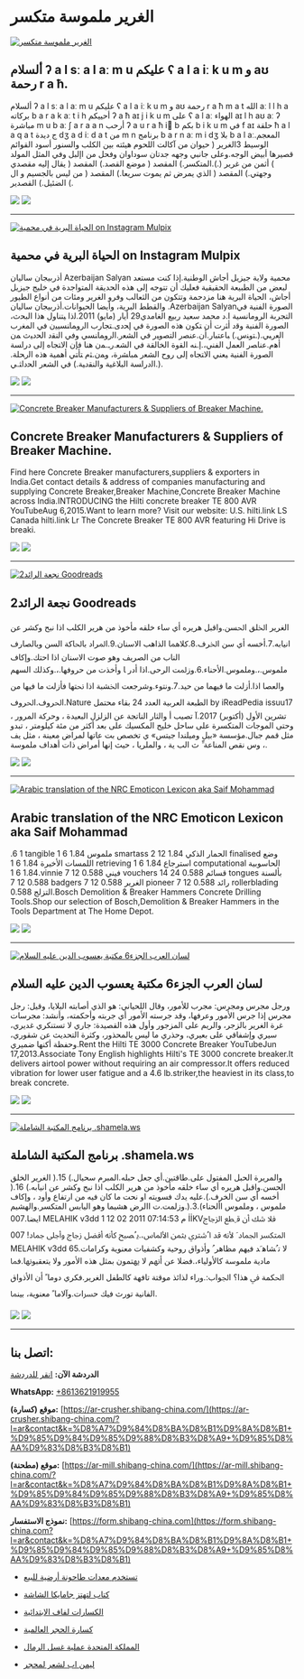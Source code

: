 # الغرير ملموسة متكسر

<a href="https://swt.shibang-china.com/?l=ar&img&k=%D8%A7%D9%84%D8%BA%D8%B1%D9%8A%D8%B1+%D9%85%D9%84%D9%85%D9%88%D8%B3%D8%A9+%D9%85%D8%AA%D9%83%D8%B3%D8%B1" target="_blank">![الغرير ملموسة متكسر](http://static.shibang-china.com/all-800x300/228.jpg)</a>

## ألسلام ʔ a l sː a l aː m u عليكم ʕ a l a iː k u m و aʊ رحمة r a ħ.
ألسلام ʔ a l sː a l aː m u عليكم ʕ a l a iː k u m و aʊ رحمة r a ħ m a t الله aː l l h a بركاته b a r a k aː t i h أحييكم ʔ a ħ aɪ j i k u m على ʕ a l aː الهواء aɪ l h aʊ aː ʔ مباشرة m u b aː ʃ a r a a n أرحب ʔ a u r a ħ i ّb بكم b i k u m في f aɪ حلقة ħ a l a q a t ج ديدة dʒ a d iː d a t من m n برنامج b a r n aː m i dʒ بلا b a l aː.المعجم الوسيط 3الغرير ( حيوان من آكالت اللحوم هيئته بين الكلب والسنور أسود القوائم قصيرها أبيض الوجه.وعلى جانبي وجهه جدتان سوداوان وفحل من اإلبل وفي المثل المولد ) أثمن من غرير (.).المتكسر.) المقصد ( موضع القصد.) المقصد ( يقال إليه مقصدي وجهتي.) المقصد ( الذي يمرض ثم يموت سريعا.) المقصد ( من ليس بالجسيم و ال الضئيل.) القصدير (.


<a href="https://whatsapp.shibangsoft.com/WhatsApp.php" target="_blank" title="WhatsApp">![](http://static.shibang-china.com/icon/whatsapp.png)</a> <a href="https://swt.shibang-china.com/?l=ar&icon&k=%D8%A7%D9%84%D8%BA%D8%B1%D9%8A%D8%B1+%D9%85%D9%84%D9%85%D9%88%D8%B3%D8%A9+%D9%85%D8%AA%D9%83%D8%B3%D8%B1" target="_blank">![](http://static.shibang-china.com/icon/chat-ar.png)</a>

---

<a href="https://swt.shibang-china.com/?l=ar&img&k=%D8%A7%D9%84%D8%BA%D8%B1%D9%8A%D8%B1+%D9%85%D9%84%D9%85%D9%88%D8%B3%D8%A9+%D9%85%D8%AA%D9%83%D8%B3%D8%B1" target="_blank">![الحياة البرية في محمية on Instagram Mulpix](http://static.shibang-china.com/all-800x300/337.jpg)</a>

## الحياة البرية في محمية on Instagram Mulpix
أذربيجان ساليان Azerbaijan Salyan محمية ولاية جيزيل أجاش الوطنية.إذا كنت مستعد لبعض من الطبيعة الحقيقية فعليك أن تتوجه إلى هذه الحديقة المتواجدة في خليج جيزيل أجاش، الحياة البرية هنا مزدحمة وتتكون من الثعالب وفرو الغرير ومئات من أنواع الطيور والقطط البرية، وأيضا الحيوانات.أذربيجان ساليان .Azerbaijan Salyanالصورة الفنية في التجربة الرومانسية ا.د محمد سعيد ربيع الغامدي29 أيار (مايو) 2011.ﻟﺫﺍ ﻴﺘﻨﺎﻭل ﻫﺫﺍ ﺍﻟﺒﺤﺙ، ﺍﻟﺼﻭﺭﺓ ﺍﻟﻔﻨﻴﺔ ﻭﻗﺩ ﺃﺜﺭﺕ ﺃﻥ ﺘﻜﻭﻥ ﻫﺫﻩ ﺍﻟﺼﻭﺭﺓ ﻓﻲ ﺇﺤﺩﻯ.ﺘﺠﺎﺭﺏ ﺍﻟﺭﻭﻤﺎﻨﺴﻴﻴﻥ ﻓﻲ ﺍﻟﻤﻐﺭﺏ ﺍﻟﻌﺭﺒﻲ.(.ﺘﻭﻨﺱ.) ﺒﺎﻋﺘﺒﺎﺭ.ﺃﻥ.ﻋﻨﺼﺭ ﺍﻟﺘﺼﻭﻴﺭ ﻓﻲ ﺍﻟﺸﻌﺭ.ﺍﻟﺭﻭﻤﺎﻨﺴﻲ ﻭﻓﻲ ﺍﻟﻨﻘﺩ ﺍﻟﺤﺩﻴﺙ ﻤﻥ ﺃﻫﻡ.ﻋﻨﺎﺼﺭ ﺍﻟﻌﻤل ﺍﻟﻔﻨﻲ،.ﺇ.ﻨﻪ ﺍﻟﻘﻭﺓ ﺍﻟﺨﺎﻟﻘﺔ ﻓﻲ ﺍﻟﺸﻌ.ﺭـ.ﻤﻥ ﻫﻨﺎ ﻓﺈﻥ ﺍﻻﺘﺠﺎﻩ ﺇﻟﻰ ﺩﺭﺍﺴﺔ ﺍﻟﺼﻭﺭﺓ ﺍﻟﻔﻨﻴﺔ ﻴﻌﻨﻲ ﺍﻻﺘﺠﺎﻩ ﺇﻟﻰ ﺭﻭﺡ ﺍﻟﺸﻌﺭ ﻤﺒﺎﺸﺭﺓ، ﻭﻤﻥ.ﺜﻡ ﺘﺄﺘﻲ ﺃﻫﻤﻴﺔ ﻫﺫﻩ ﺍﻟﺭﺤﻠﺔ.(.ﺍﻟﺩﺭﺍﺴﺔ ﺍﻟﺒﻼﻏﻴﺔ ﻭﺍﻟﻨﻘﺩﻴﺔ.) ﻓﻲ ﺍﻟﺸﻌﺭ ﺍﻟﺤﺩﺍﺜ.ﻲ.


<a href="https://whatsapp.shibangsoft.com/WhatsApp.php" target="_blank" title="WhatsApp">![](http://static.shibang-china.com/icon/whatsapp.png)</a> <a href="https://swt.shibang-china.com/?l=ar&icon&k=%D8%A7%D9%84%D8%BA%D8%B1%D9%8A%D8%B1+%D9%85%D9%84%D9%85%D9%88%D8%B3%D8%A9+%D9%85%D8%AA%D9%83%D8%B3%D8%B1" target="_blank">![](http://static.shibang-china.com/icon/chat-ar.png)</a>

---

<a href="https://swt.shibang-china.com/?l=ar&img&k=%D8%A7%D9%84%D8%BA%D8%B1%D9%8A%D8%B1+%D9%85%D9%84%D9%85%D9%88%D8%B3%D8%A9+%D9%85%D8%AA%D9%83%D8%B3%D8%B1" target="_blank">![Concrete Breaker Manufacturers &amp; Suppliers of Breaker Machine.](http://static.shibang-china.com/all-800x300/81.jpg)</a>

## Concrete Breaker Manufacturers &amp; Suppliers of Breaker Machine.
Find here Concrete Breaker manufacturers,suppliers &amp; exporters in India.Get contact details &amp; address of companies manufacturing and supplying Concrete Breaker,Breaker Machine,Concrete Breaker Machine across India.INTRODUCING the Hilti concrete breaker TE 800 AVR YouTubeAug 6,2015.Want to learn more? Visit our website: U.S. hilti.link LS Canada hilti.link Lr The Concrete Breaker TE 800 AVR featuring Hi Drive is breaki.


<a href="https://whatsapp.shibangsoft.com/WhatsApp.php" target="_blank" title="WhatsApp">![](http://static.shibang-china.com/icon/whatsapp.png)</a> <a href="https://swt.shibang-china.com/?l=ar&icon&k=%D8%A7%D9%84%D8%BA%D8%B1%D9%8A%D8%B1+%D9%85%D9%84%D9%85%D9%88%D8%B3%D8%A9+%D9%85%D8%AA%D9%83%D8%B3%D8%B1" target="_blank">![](http://static.shibang-china.com/icon/chat-ar.png)</a>

---

<a href="https://swt.shibang-china.com/?l=ar&img&k=%D8%A7%D9%84%D8%BA%D8%B1%D9%8A%D8%B1+%D9%85%D9%84%D9%85%D9%88%D8%B3%D8%A9+%D9%85%D8%AA%D9%83%D8%B3%D8%B1" target="_blank">![2نجعة الرائد Goodreads](http://static.shibang-china.com/all-800x300/364.jpg)</a>

## 2نجعة الرائد Goodreads
ﺍﻟﻐﺮﻳﺮ ﺍﳋﻠﻖ ﺍﳊﺴﻦ.ﻭﺍﻗﺒﻞ ﻫﺮﻳﺮﻩ ﺃﻱ ﺳﺎﺀ ﺧﻠﻘﻪ ﻣﺄﺧﻮﺫ ﻣﻦ ﻫﺮﻳﺮ ﺍﻟﻜﻠﺐ ﺍﺫﺍ ﻧﺒﺢ ﻭﻛﺸﺮ ﻋﻦ ﺍﻧﻴﺎﺑﻪ.7.ﺃﺧﺴﻪ ﺃﻱ ﺳﻦ ﺍﳋﺮﻑ.8.ﻛﻼﳘﺎ ﺍﻟﺬﺍﻫﺐ ﺍﻻﺳﻨﺎﻥ.9.ﺍﳌﺮﺍﺩ ﺑﺎﳊﺎﻛﺔ ﺍﻟﺴﻦ ﻭﺑﺎﻟﺼﺎﺭﻑ ﺍﻟﻨﺎﺏ ﻣﻦ ﺍﻟﺼﺮﻳﻒ ﻭﻫﻮ ﺻﻮﺕ ﺍﻻﺳﻨﺎﻥ ﺍﺫﺍ ﺍﺣﺘﻚ.ﻭﺇﻛﺎﻑ ﻣﻠﻤﻮﺱ.،.ﻭﻣﻠﻤﻮﺱ.ﺍﻷﺣﻨﺎﺀ.6.ﻭﺯﳌﺖ ﺍﻟﺮﺣﻰ.ﺍﺫﺍ ﺃﺩﺭ ﺎ ﻭﺃﺧﺬﺕ ﻣﻦ ﺣﺮﻭﻓﻬﺎ.،.ﻭﻛﺬﻟﻚ ﺍﻟﺴﻬﻢ ﻭﺍﻟﻌﺼﺎ ﺍﺫﺍ.ﺃﺯﻟﺖ ﻣﺎ ﻓﻴﻬﻤﺎ ﻣﻦ ﺣﻴﺪ.7.ﻭﻧﺘﻮﺀ.ﻭﺷﺮﺟﻌﺖ ﺍﳋﺸﺒﺔ ﺍﺫﺍ ﳓﺘﻬﺎ ﻓﺄﺯﻟﺖ ﻣﺎ ﻓﻴﻬﺎ ﻣﻦ ﺍﳊﺮﻭﻑ.ﺍﳊﺮﻭﻑ.Nature الطبعة العربية العدد 24 بقاء محتمل by iReadPedia issuu17 تشرين الأول (أكتوبر) 2017.آ تصيب أ والثار الناتجة عن الزلزل البعيدة ، وحركة المرور ، وحتى الموجات المتكسرة على ساحل خليج المكسيك على بعد أكثر من مئة كيلومتر ، تبدو مثل قمم جبال.مؤسسة «بيل وميلندا جيتس» ي تخصص بت عاتها لمراض معينة ، مثل يف وس نقص المناعة ِّ ث الب ية ، والملريا ، حيث إنها أمراض ذات أهداف ملموسة ،.


<a href="https://whatsapp.shibangsoft.com/WhatsApp.php" target="_blank" title="WhatsApp">![](http://static.shibang-china.com/icon/whatsapp.png)</a> <a href="https://swt.shibang-china.com/?l=ar&icon&k=%D8%A7%D9%84%D8%BA%D8%B1%D9%8A%D8%B1+%D9%85%D9%84%D9%85%D9%88%D8%B3%D8%A9+%D9%85%D8%AA%D9%83%D8%B3%D8%B1" target="_blank">![](http://static.shibang-china.com/icon/chat-ar.png)</a>

---

<a href="https://swt.shibang-china.com/?l=ar&img&k=%D8%A7%D9%84%D8%BA%D8%B1%D9%8A%D8%B1+%D9%85%D9%84%D9%85%D9%88%D8%B3%D8%A9+%D9%85%D8%AA%D9%83%D8%B3%D8%B1" target="_blank">![Arabic translation of the NRC Emoticon Lexicon aka Saif Mohammad](http://static.shibang-china.com/all-800x300/1440.jpg)</a>

## Arabic translation of the NRC Emoticon Lexicon aka Saif Mohammad
.6 1 tangible ملموس 1.84 6 1 smartass الحمار الذكي 1.84 12 2 finalised وضع اللمسات الأخيرة 1.84 6 1 retrieving استرجاع 1.84 6 1 computational الحاسوبية 1.84 6 1.vinnie فيني 0.588 12 7 vouchers قسائم 0.588 24 14 tongues بألسنة 0.588 12 7 badgers الغرير 0.588 12 7 pioneer رائد 0.588 12 7 rollerblading التزلج 0.588.Bosch Demolition &amp; Breaker Hammers Concrete Drilling Tools.Shop our selection of Bosch,Demolition &amp; Breaker Hammers in the Tools Department at The Home Depot.


<a href="https://whatsapp.shibangsoft.com/WhatsApp.php" target="_blank" title="WhatsApp">![](http://static.shibang-china.com/icon/whatsapp.png)</a> <a href="https://swt.shibang-china.com/?l=ar&icon&k=%D8%A7%D9%84%D8%BA%D8%B1%D9%8A%D8%B1+%D9%85%D9%84%D9%85%D9%88%D8%B3%D8%A9+%D9%85%D8%AA%D9%83%D8%B3%D8%B1" target="_blank">![](http://static.shibang-china.com/icon/chat-ar.png)</a>

---

<a href="https://swt.shibang-china.com/?l=ar&img&k=%D8%A7%D9%84%D8%BA%D8%B1%D9%8A%D8%B1+%D9%85%D9%84%D9%85%D9%88%D8%B3%D8%A9+%D9%85%D8%AA%D9%83%D8%B3%D8%B1" target="_blank">![لسان العرب الجزء6 مكتبة يعسوب الدين عليه السلام](http://static.shibang-china.com/all-800x300/1371.jpg)</a>

## لسان العرب الجزء6 مكتبة يعسوب الدين عليه السلام
ورجل مجرس ومجرس: مجرب للأمور، وقال اللحياني: هو الذي أصابته البلايا، وقيل: رجل مجرس إذا جرس الأمور وعرفها، وقد جرسته الأمور أي جربته وأحكمته، وأنشد: مجرسات غرة الغرير بالزجر، والريم على المزجور وأول هذه القصيدة: جاري لا تستنكري غديري، سيري وإشفاقي على بعيري، وحذري ما ليس بالمحذور، وكثرة التحديث عن شقوري، وحفظة أكنها ضميري.Rent the Hilti TE 3000 Concrete Breaker YouTubeJun 17,2013.Associate Tony English highlights Hilti&#39;s TE 3000 concrete breaker.It delivers airtool power without requiring an air compressor.It offers reduced vibration for lower user fatigue and a 4.6 lb.striker,the heaviest in its class,to break concrete.


<a href="https://whatsapp.shibangsoft.com/WhatsApp.php" target="_blank" title="WhatsApp">![](http://static.shibang-china.com/icon/whatsapp.png)</a> <a href="https://swt.shibang-china.com/?l=ar&icon&k=%D8%A7%D9%84%D8%BA%D8%B1%D9%8A%D8%B1+%D9%85%D9%84%D9%85%D9%88%D8%B3%D8%A9+%D9%85%D8%AA%D9%83%D8%B3%D8%B1" target="_blank">![](http://static.shibang-china.com/icon/chat-ar.png)</a>

---

<a href="https://swt.shibang-china.com/?l=ar&img&k=%D8%A7%D9%84%D8%BA%D8%B1%D9%8A%D8%B1+%D9%85%D9%84%D9%85%D9%88%D8%B3%D8%A9+%D9%85%D8%AA%D9%83%D8%B3%D8%B1" target="_blank">![برنامج المكتبة الشاملة .shamela.ws](http://static.shibang-china.com/all-800x300/1513.jpg)</a>

## برنامج المكتبة الشاملة .shamela.ws
والمريرة الحبل المفتول على.طاقتين.أي جعل حبله.المبرم سحيال.) 15.( الغرير الخلق الحسن.واقبل هريره أي ساء خلقه مأخوذ من هرير الكلب اذا نبح وكشر عن انيابه.) 16.( أخسه أي سن الخرف.).عليه يدك فسويته او نحت ما كان فيه من ارتفاع وأود ، وإكاف ملموس ، وملموس األحناء).3.(.وزلمت.ت االرض هشيما وهو اليابس المتكسر.والهشيم ايضا.007 MELAHIK v3dd 1 12 02 2011 07:14:53 ﻡ İİKVﻓﻼ ﺷﻚ ﺃﻥ ﻗﹺﻄﻊ ﺍﻟﺰﺟﺎﺝ ﺍﳌﺘﻜﴪ ﺍﻟﺠﻤﺎﺩﹶ ﻷﻧﻪ ﻗﺪ ﺍﹸﺷﱰﻱ ﺑﺜﻤﻦ ﺍﻷﳌﺎﺱ،.ﻳﹸﺼﺒﺢ ﻛﺄﻧﻪ ﺃﻓﻀﻞ ﺯﺟﺎﺝ ﻭﺃﺟﲆ ﲨﺎﺩ! 007 MELAHIK v3dd 65.ﻻ ﺗﹸﺸﺎﻫﹶﺪ ﻓﻴﻬﻢ ﻣﻈﺎﻫﺮﹸ ﻭﺃﺫﻭﺍﻕ ﺭﻭﺣﻴﺔ ﻭﻛﺸﻔﻴﺎﺕ ﻣﻌﻨﻮﻳﺔ ﻭﻛﺮﺍﻣﺎﺕ ﻣﺎﺩﻳﺔ ﻣﻠﻤﻮﺳﺔ ﻛﺎﻷﻭﻟﻴﺎﺀ،.ﻓﻀﻼ ﻋﻦ ﺃﳖﻢ ﻻ ﳞﺘﻤﻮﻥ ﺑﻤﺜﻞ ﻫﺬﻩ ﺍﻷﻣﻮﺭ ﻭﻻ ﻳﺘﻌﻘﺒﻮﳖﺎ.ﻓﲈ ﺍﳊﻜﻤﺔ ﰲ ﻫﺬﺍ؟ ﺍﳉﻮﺍﺏ:.ﻭﺭﺍﺀ ﻟﺬﺍﺋﺬ ﻣﻮﻗﺘﺔ ﺗﺎﻓﻬﺔ ﻛﺎﻟﻄﻔﻞ ﺍﻟﻐﺮﻳﺮ.ﻓﻜﺮﻱ ﺩﻭﻣﺎﹰ ﺃﻥ ﺍﻷﺫﻭﺍﻕ ﺍﻟﻔﺎﻧﻴﺔ ﺗﻮﺭﺙ ﻓﻴﻚ ﺣﴪﺍﺕ.ﻭﺁﻻﻣﺎﹰ ﻣﻌﻨﻮﻳﺔ، ﺑﻴﻨﲈ.


<a href="https://whatsapp.shibangsoft.com/WhatsApp.php" target="_blank" title="WhatsApp">![](http://static.shibang-china.com/icon/whatsapp.png)</a> <a href="https://swt.shibang-china.com/?l=ar&icon&k=%D8%A7%D9%84%D8%BA%D8%B1%D9%8A%D8%B1+%D9%85%D9%84%D9%85%D9%88%D8%B3%D8%A9+%D9%85%D8%AA%D9%83%D8%B3%D8%B1" target="_blank">![](http://static.shibang-china.com/icon/chat-ar.png)</a>

---
## اتصل بنا:

**الدردشة الآن:** [انقر للدردشة](https://swt.shibang-china.com?l=ar&contact&k=%D8%A7%D9%84%D8%BA%D8%B1%D9%8A%D8%B1+%D9%85%D9%84%D9%85%D9%88%D8%B3%D8%A9+%D9%85%D8%AA%D9%83%D8%B3%D8%B1)

**WhatsApp:**  [+8613621919955](https://whatsapp.shibangsoft.com/WhatsApp.php)

**موقع (كسارة):** [https://ar-crusher.shibang-china.com/](https://ar-crusher.shibang-china.com/?l=ar&contact&k=%D8%A7%D9%84%D8%BA%D8%B1%D9%8A%D8%B1+%D9%85%D9%84%D9%85%D9%88%D8%B3%D8%A9+%D9%85%D8%AA%D9%83%D8%B3%D8%B1)

**موقع (مطحنة):** [https://ar-mill.shibang-china.com/](https://ar-mill.shibang-china.com/?l=ar&contact&k=%D8%A7%D9%84%D8%BA%D8%B1%D9%8A%D8%B1+%D9%85%D9%84%D9%85%D9%88%D8%B3%D8%A9+%D9%85%D8%AA%D9%83%D8%B3%D8%B1)

**نموذج الاستفسار:** [https://form.shibang-china.com](https://form.shibang-china.com?l=ar&contact&k=%D8%A7%D9%84%D8%BA%D8%B1%D9%8A%D8%B1+%D9%85%D9%84%D9%85%D9%88%D8%B3%D8%A9+%D9%85%D8%AA%D9%83%D8%B3%D8%B1)

* [تستخدم معدات طاحونة أرضية للبيع](../24/%D8%AA%D8%B3%D8%AA%D8%AE%D8%AF%D9%85%20%D9%85%D8%B9%D8%AF%D8%A7%D8%AA%20%D8%B7%D8%A7%D8%AD%D9%88%D9%86%D8%A9%20%D8%A3%D8%B1%D8%B6%D9%8A%D8%A9%20%D9%84%D9%84%D8%A8%D9%8A%D8%B9.md)

* [كتاب لتهتز جامايكا الشاشة](../24/%D9%83%D8%AA%D8%A7%D8%A8%20%D9%84%D8%AA%D9%87%D8%AA%D8%B2%20%D8%AC%D8%A7%D9%85%D8%A7%D9%8A%D9%83%D8%A7%20%D8%A7%D9%84%D8%B4%D8%A7%D8%B4%D8%A9.md)

* [الكسارات لفاف الابتدائية](../25/%D8%A7%D9%84%D9%83%D8%B3%D8%A7%D8%B1%D8%A7%D8%AA%20%D9%84%D9%81%D8%A7%D9%81%20%D8%A7%D9%84%D8%A7%D8%A8%D8%AA%D8%AF%D8%A7%D8%A6%D9%8A%D8%A9.md)

* [كسارة الحجر العالمية](../21/%D9%83%D8%B3%D8%A7%D8%B1%D8%A9%20%D8%A7%D9%84%D8%AD%D8%AC%D8%B1%20%D8%A7%D9%84%D8%B9%D8%A7%D9%84%D9%85%D9%8A%D8%A9.md)

* [المملكة المتحدة عملية غسل الرمال](../23/%D8%A7%D9%84%D9%85%D9%85%D9%84%D9%83%D8%A9%20%D8%A7%D9%84%D9%85%D8%AA%D8%AD%D8%AF%D8%A9%20%D8%B9%D9%85%D9%84%D9%8A%D8%A9%20%D8%BA%D8%B3%D9%84%20%D8%A7%D9%84%D8%B1%D9%85%D8%A7%D9%84.md)

* [ليمن اب لشعر لمحجر](../21/%D9%84%D9%8A%D9%85%D9%86%20%D8%A7%D8%A8%20%D9%84%D8%B4%D8%B9%D8%B1%20%D9%84%D9%85%D8%AD%D8%AC%D8%B1.md)
